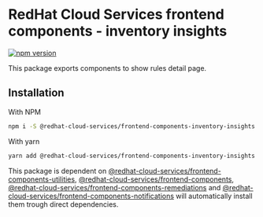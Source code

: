 # RedHat Cloud Services frontend components - inventory insights
[![npm version](https://badge.fury.io/js/%40redhat-cloud-services%2Ffrontend-components-inventory-insights.svg)](https://badge.fury.io/js/%40redhat-cloud-services%2Ffrontend-components-inventory-insights)


This package exports components to show rules detail page.

## Installation
With NPM
```bash
npm i -S @redhat-cloud-services/frontend-components-inventory-insights
```

With yarn
```bash
yarn add @redhat-cloud-services/frontend-components-inventory-insights
```

This package is dependent on [@redhat-cloud-services/frontend-components-utilities](https://www.npmjs.com/package/@redhat-cloud-services/frontend-components-utilities), [@redhat-cloud-services/frontend-components](https://www.npmjs.com/package/@redhat-cloud-services/frontend-components), [@redhat-cloud-services/frontend-components-remediations](https://www.npmjs.com/package/@redhat-cloud-services/frontend-components-remediations) and [@redhat-cloud-services/frontend-components-notifications](@redhat-cloud-services/frontend-components-notifications) will automatically install them trough direct dependencies.
